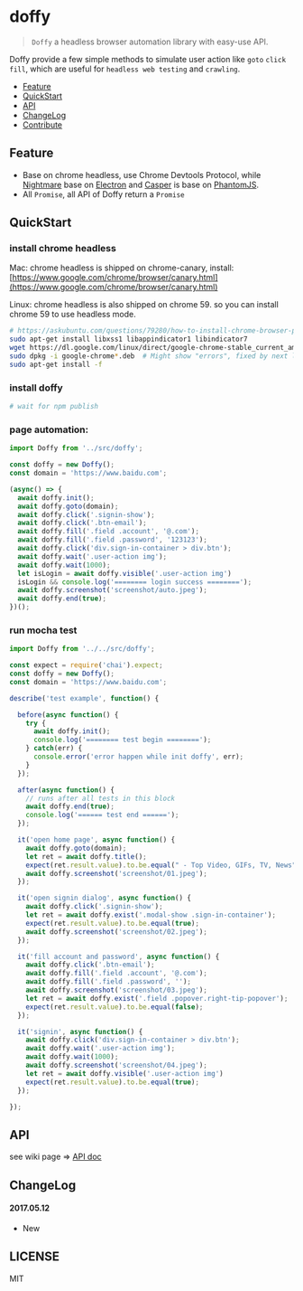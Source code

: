 # doffy

> `Doffy` a headless browser automation library with easy-use API. 

Doffy provide a few simple methods to simulate user action like `goto` `click` `fill`, which are useful for `headless web testing` and `crawling`.

* [Feature](#feature)
* [QuickStart](#quickstart)
* [API](#api)
* [ChangeLog](#changelog)
* [Contribute](#contribute)


## Feature

- Base on chrome headless, use Chrome Devtools Protocol, while [Nightmare](https://github.com/segmentio/nightmare) base on [Electron](http://electron.atom.io/) and  [Casper](https://github.com/casperjs/casperjs) is base on [PhantomJS](https://github.com/ariya/phantomjs).
- All `Promise`, all API of Doffy return a `Promise`

## QuickStart

### install chrome headless

Mac: 
chrome headless is shipped on chrome-canary, install: [https://www.google.com/chrome/browser/canary.html](https://www.google.com/chrome/browser/canary.html)

Linux:
chrome headless is also shipped on chrome 59. so you can install chrome 59 to use headless mode.
```bash
# https://askubuntu.com/questions/79280/how-to-install-chrome-browser-properly-via-command-line
sudo apt-get install libxss1 libappindicator1 libindicator7
wget https://dl.google.com/linux/direct/google-chrome-stable_current_amd64.deb
sudo dpkg -i google-chrome*.deb  # Might show "errors", fixed by next line
sudo apt-get install -f
```

### install doffy

```bash
# wait for npm publish
```

### page automation:

```js
import Doffy from '../src/doffy';

const doffy = new Doffy();
const domain = 'https://www.baidu.com';

(async() => {
  await doffy.init();
  await doffy.goto(domain);
  await doffy.click('.signin-show');
  await doffy.click('.btn-email');
  await doffy.fill('.field .account', '@.com');
  await doffy.fill('.field .password', '123123');
  await doffy.click('div.sign-in-container > div.btn');
  await doffy.wait('.user-action img');
  await doffy.wait(1000);
  let isLogin = await doffy.visible('.user-action img')
  isLogin && console.log('======== login success ========');
  await doffy.screenshot('screenshot/auto.jpeg');
  await doffy.end(true);
})();
```

### run mocha test

```js
import Doffy from '../../src/doffy';

const expect = require('chai').expect;
const doffy = new Doffy();
const domain = 'https://www.baidu.com';

describe('test example', function() {

  before(async function() {
    try {
      await doffy.init();
      console.log('======== test begin ========');
    } catch(err) {
      console.error('error happen while init doffy', err);
    }
  });

  after(async function() {
    // runs after all tests in this block
    await doffy.end(true);
    console.log('====== test end ======');
  });

  it('open home page', async function() {
    await doffy.goto(domain);
    let ret = await doffy.title();
    expect(ret.result.value).to.be.equal(" - Top Video, GIFs, TV, News");
    await doffy.screenshot('screenshot/01.jpeg');
  });

  it('open signin dialog', async function() {
    await doffy.click('.signin-show');
    let ret = await doffy.exist('.modal-show .sign-in-container');
    expect(ret.result.value).to.be.equal(true);
    await doffy.screenshot('screenshot/02.jpeg');
  });

  it('fill account and password', async function() {
    await doffy.click('.btn-email');
    await doffy.fill('.field .account', '@.com');
    await doffy.fill('.field .password', '');
    await doffy.screenshot('screenshot/03.jpeg');
    let ret = await doffy.exist('.field .popover.right-tip-popover');
    expect(ret.result.value).to.be.equal(false);
  });

  it('signin', async function() {
    await doffy.click('div.sign-in-container > div.btn');
    await doffy.wait('.user-action img');
    await doffy.wait(1000);
    await doffy.screenshot('screenshot/04.jpeg');
    let ret = await doffy.visible('.user-action img')
    expect(ret.result.value).to.be.equal(true);
  });

});
```

## API

see wiki page => [API doc]()

## ChangeLog

#### 2017.05.12
- New

## LICENSE

MIT

